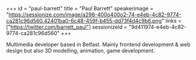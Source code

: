 +++
id = "paul-barrett"
title = "Paul Barrett"
speakerimage = "https://sessionize.com/image/a298-400o400o2-74-e4eb-4c82-9774-ca281c96d560.42401ba0-6c48-459f-b455-dd73f4d4c9b6.png"
links = ["https://twitter.com/barrett_paul"]
sessionizeId = "9d411974-e4eb-4c82-9774-ca281c96d560"
+++

Multimedia developer based in Belfast. Mainly frontend development & web design but also 3D modelling, animation, game development.
